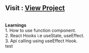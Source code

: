 <h2>Visit : <a href="https://anmol-shrivastav.github.io/Weather-App-In-React/">View Project</a></h2> <br />
<b>Learnings</b><br />
1. How to use function component.<br />
2. React Hooks i.e useState, useEffect.<br />
3. Api calling using useEffect Hook.<br />
test
